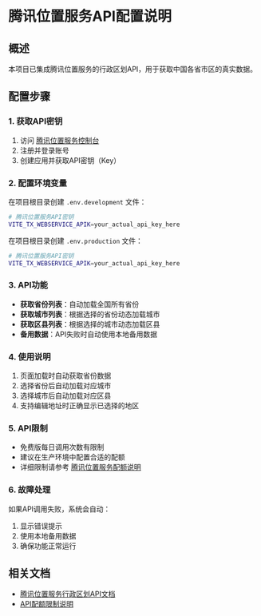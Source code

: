 # 腾讯位置服务API配置说明

## 概述

本项目已集成腾讯位置服务的行政区划API，用于获取中国各省市区的真实数据。

## 配置步骤

### 1. 获取API密钥

1. 访问 [腾讯位置服务控制台](https://lbs.qq.com/console/mykey.html)
2. 注册并登录账号
3. 创建应用并获取API密钥（Key）

### 2. 配置环境变量

在项目根目录创建 `.env.development` 文件：

```bash
# 腾讯位置服务API密钥
VITE_TX_WEBSERVICE_APIK=your_actual_api_key_here
```

在项目根目录创建 `.env.production` 文件：

```bash
# 腾讯位置服务API密钥
VITE_TX_WEBSERVICE_APIK=your_actual_api_key_here
```

### 3. API功能

- **获取省份列表**：自动加载全国所有省份
- **获取城市列表**：根据选择的省份动态加载城市
- **获取区县列表**：根据选择的城市动态加载区县
- **备用数据**：API失败时自动使用本地备用数据

### 4. 使用说明

1. 页面加载时自动获取省份数据
2. 选择省份后自动加载对应城市
3. 选择城市后自动加载对应区县
4. 支持编辑地址时正确显示已选择的地区

### 5. API限制

- 免费版每日调用次数有限制
- 建议在生产环境中配置合适的配额
- 详细限制请参考 [腾讯位置服务配额说明](https://lbs.qq.com/service/webService/webServiceGuide/quota)

### 6. 故障处理

如果API调用失败，系统会自动：
1. 显示错误提示
2. 使用本地备用数据
3. 确保功能正常运行

## 相关文档

- [腾讯位置服务行政区划API文档](https://lbs.qq.com/service/webService/webServiceGuide/search/webServiceDistrict)
- [API配额限制说明](https://lbs.qq.com/service/webService/webServiceGuide/quota)
